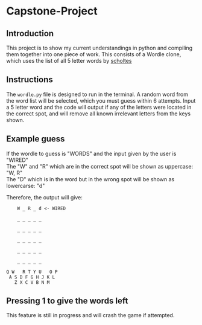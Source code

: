 # Capstone-Project

## Introduction

This project is to show my current understandings in python and compiling them together into one piece of work.
This consists of a Wordle clone, which uses the list of all 5 letter words by [scholtes](https://gist.github.com/scholtes/94f3c0303ba6a7768b47583aff36654d)

## Instructions

The `wordle.py` file is designed to run in the terminal.
A random word from the word list will be selected, which you must guess within 6 attempts.
Input a 5 letter word and the code will output if any of the letters were located in the correct spot, and will remove all known irrelevant letters from the keys shown.

## Example guess

If the wordle to guess is "WORDS" and the input given by the user is "WIRED"  
The "W" and "R" which are in the correct spot will be shown as uppercase: "W, R"  
The "D" which is in the word but in the wrong spot will be shown as lowercarse: "d"  

Therefore, the output will give:

```
    W _ R _ d <- WIRED

    _ _ _ _ _

    _ _ _ _ _

    _ _ _ _ _

    _ _ _ _ _

    _ _ _ _ _

Q W   R T Y U   O P
 A S D F G H J K L
   Z X C V B N M
```

## Pressing 1 to give the words left

This feature is still in progress and will crash the game if attempted.

